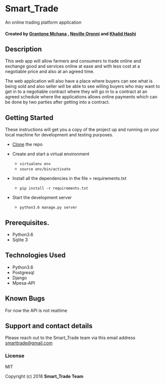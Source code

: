 # Smart_Trade
An online trading platform application

#### Created by [Grantone Mchana](https://github.com/Grantone) , [Neville Oronni](https://github.com/nevooroni) and [Khalid Hashi](https://github.com/khalid604)

## Description

This web app will allow farmers and consumers to trade online and exchange good and services online at ease and with less cost at a negotiable price and also at an agreed time.

The web application will also have a place where buyers can see what is being sold and also seller will be able to see willing buyers who may want to get in to a negotiable contract where they will go in to a contract at an agreed schedule where the applications allows online payments which can be done by two parties after getting into a contract.



## Getting Started

These instructions will get you a copy of the project up and running on your local machine for development and testing purposes.
* <a href="https://github.com/nevooronni/Smart_Trade">Clone</a> the repo
* Create and start a virtual environment
  <ul>
    <li><code>virtualenv env</code></li>
    <li><code>source env/bin/activate</code></li>
  </ul>

* Install all the dependencies in the file > requirements.txt
  <ul>
    <li><code>pip install -r requirements.txt</code></li>
   </ul>

* Start the development server
  <ul>
    <li><code>python3.6 manage.py server</code></li>
  </ul>

## Prerequisites.
<ul>
  <li>Python3.6</li>
  <li>Sqlite 3</li>
 </ul>

 ## Technologies Used
<ul>
  <li>Python3.6</li>
  <li>Postgresql</li>
  <li>Django</li>
  <li>Mpesa-API</li>
 </ul>

 ## Known Bugs
 For now the API is not realtime


 ## Support and contact details
 Please reach out to the Smart_Trade team via this email address <email>smarttrade@gmail.com</email>

 ### License
MIT

Copyright (c) 2018 **Smart_Trade Team**
